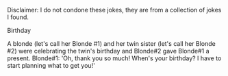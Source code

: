 Disclaimer: I do not condone these jokes, they are from a collection of jokes I found.

Birthday

A blonde (let's call her Blonde #1) and her twin sister (let's call her Blonde #2) were celebrating the twin's birthday and Blonde#2 gave Blonde#1 a present. 
Blonde#1: 'Oh, thank you so much! When's your birthday? I have to start planning what to get you!'

